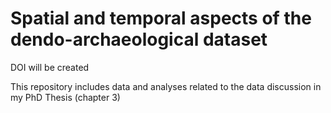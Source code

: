 # Spatial and temporal aspects of the dendo-archaeological dataset

DOI will be created

This repository includes data and analyses related to the data discussion in my PhD Thesis (chapter 3)
